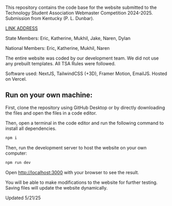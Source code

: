 This repository contains the code base for the website submitted to the Technology Student Association Webmaster Competition 2024-2025. Submission from Kentucky (P. L. Dunbar).  

[LINK ADDRESS](https://craftroots.vercel.app/)

State Members: Eric, Katherine, Mukhil, Jake, Naren, Dylan

National Members: Eric, Katherine, Mukhil, Naren

The entire website was coded by our development team. We did not use any prebuilt templates. All TSA Rules were followed. 

Software used: NextJS, TailwindCSS (+3D), Framer Motion, EmailJS. Hosted on Vercel. 

## Run on your own machine:

First, clone the repository using GitHub Desktop or by directly downloading the files and open the files in a code editor.

Then, open a terminal in the code editor and run the following command to install all dependencies. 

```bash
npm i
```

Then, run the development server to host the website on your own computer:

```bash
npm run dev
```

Open [http://localhost:3000](http://localhost:3000) with your browser to see the result.

You will be able to make modifications to the website for further testing. Saving files will update the website dynamically. 

Updated 5/21/25
